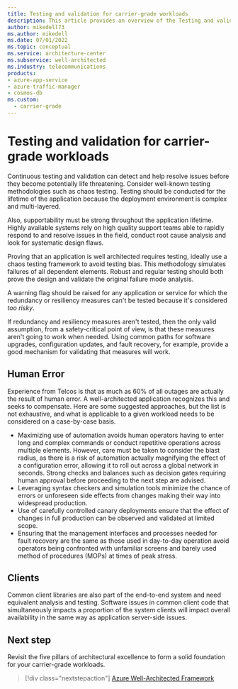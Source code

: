 ```yaml
---
title: Testing and validation for carrier-grade workloads
description: This article provides an overview of the Testing and validation design area for carrier-grade workloads.
author: mikedell73
ms.author: mikedell
ms.date: 07/01/2022
ms.topic: conceptual
ms.service: architecture-center
ms.subservice: well-architected
ms.industry: telecommunications
products: 
- azure-app-service
- azure-traffic-manager
- cosmos-db
ms.custom:
  - carrier-grade
---
```


# Testing and validation for carrier-grade workloads

Continuous testing and validation can detect and help resolve issues before they become potentially life threatening. Consider well-known testing methodologies such as chaos testing. Testing should be conducted for the lifetime of the application because the deployment environment is complex and multi-layered.

Also, supportability must be strong throughout the application lifetime. Highly available systems rely on high quality support teams able to rapidly respond to and resolve issues in the field, conduct root cause analysis and look for systematic design flaws.

Proving that an application is well architected requires testing, ideally use a chaos testing framework to avoid testing bias. This methodology simulates failures of all dependent elements. Robust and regular testing should both prove the design and validate the original failure mode analysis.

A warning flag should be raised for any application or service for which the redundancy or resiliency measures can't be tested because it's considered *too risky*.

If redundancy and resiliency measures aren't tested, then the only valid assumption, from a safety-critical point of view, is that these measures aren't going to work when needed. Using common paths for software upgrades, configuration updates, and fault recovery, for example, provide a good mechanism for validating that measures will work.

## Human Error

Experience from Telcos is that as much as 60% of all outages are actually the result of human error.  A well-architected application recognizes this and seeks to compensate.  Here are some suggested approaches, but the list is not exhaustive, and what is applicable to a given workload needs to be considered on a case-by-case basis.  

- Maximizing use of automation avoids human operators having to enter long and complex commands or conduct repetitive operations across multiple elements.  However, care must be taken to consider the blast radius, as there is a risk of automation actually magnifying the effect of a configuration error, allowing it to roll out across a global network in seconds.  Strong checks and balances such as decision gates requiring human approval before proceeding to the next step are advised.
- Leveraging syntax checkers and simulation tools minimize the chance of errors or unforeseen side effects from changes making their way into widespread production.
- Use of carefully controlled canary deployments ensure that the effect of changes in full production can be observed and validated at limited scope.
- Ensuring that the management interfaces and processes needed for fault recovery are the same as those used in day-to-day operation avoid operators being confronted with unfamiliar screens and barely used method of procedures (MOPs) at times of peak stress.


## Clients

Common client libraries are also part of the end-to-end system and need equivalent analysis and testing. Software issues in common client code that simultaneously impacts a proportion of the system clients will impact overall availability in the same way as application server-side issues.

## Next step

Revisit the five pillars of architectural excellence to form a solid foundation for your carrier-grade workloads.

> [!div class="nextstepaction"]
> [ Azure Well-Architected Framework](../index.md)


